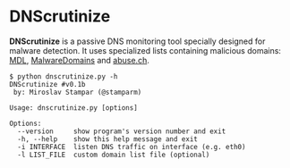 DNScrutinize
============

**DNScrutinize** is a passive DNS monitoring tool specially designed for malware detection. It uses specialized lists containing malicious domains: [MDL](http://www.malwaredomainlist.com/hostslist/hosts.txt), [MalwareDomains](http://malwaredomains.lehigh.edu/files/domains.txt) and [abuse.ch](https://zeustracker.abuse.ch/blocklist.php?download=domainblocklist).

```
$ python dnscrutinize.py -h
DNScrutinize #v0.1b
 by: Miroslav Stampar (@stamparm)

Usage: dnscrutinize.py [options]

Options:
  --version     show program's version number and exit
  -h, --help    show this help message and exit
  -i INTERFACE  listen DNS traffic on interface (e.g. eth0)
  -l LIST_FILE  custom domain list file (optional)
```
